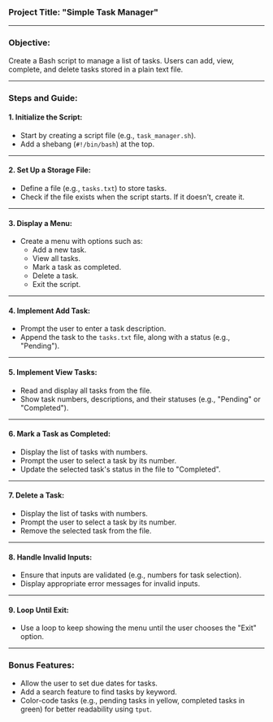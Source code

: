 ### **Project Title**: **"Simple Task Manager"**

---

### **Objective**:
Create a Bash script to manage a list of tasks. Users can add, view, complete, and delete tasks stored in a plain text file.

---

### **Steps and Guide**:

#### **1. Initialize the Script**:
- Start by creating a script file (e.g., `task_manager.sh`).
- Add a shebang (`#!/bin/bash`) at the top.

---

#### **2. Set Up a Storage File**:
- Define a file (e.g., `tasks.txt`) to store tasks.
- Check if the file exists when the script starts. If it doesn’t, create it.

---

#### **3. Display a Menu**:
- Create a menu with options such as:
  - Add a new task.
  - View all tasks.
  - Mark a task as completed.
  - Delete a task.
  - Exit the script.

---

#### **4. Implement Add Task**:
- Prompt the user to enter a task description.
- Append the task to the `tasks.txt` file, along with a status (e.g., "Pending").

---

#### **5. Implement View Tasks**:
- Read and display all tasks from the file.
- Show task numbers, descriptions, and their statuses (e.g., "Pending" or "Completed").

---

#### **6. Mark a Task as Completed**:
- Display the list of tasks with numbers.
- Prompt the user to select a task by its number.
- Update the selected task's status in the file to "Completed".

---

#### **7. Delete a Task**:
- Display the list of tasks with numbers.
- Prompt the user to select a task by its number.
- Remove the selected task from the file.

---

#### **8. Handle Invalid Inputs**:
- Ensure that inputs are validated (e.g., numbers for task selection).
- Display appropriate error messages for invalid inputs.

---

#### **9. Loop Until Exit**:
- Use a loop to keep showing the menu until the user chooses the "Exit" option.

---

### **Bonus Features**:
- Allow the user to set due dates for tasks.
- Add a search feature to find tasks by keyword.
- Color-code tasks (e.g., pending tasks in yellow, completed tasks in green) for better readability using `tput`.
